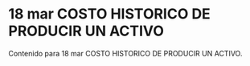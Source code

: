 # 18 mar  COSTO HISTORICO DE PRODUCIR UN ACTIVO

Contenido para 18 mar  COSTO HISTORICO DE PRODUCIR UN ACTIVO.
